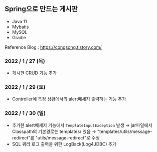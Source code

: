 ## Spring으로 만드는 게시판

- Java 11 
- Mybatis 
- MySQL
- Gradle

Reference Blog : https://congsong.tistory.com/

### 2022 / 1 / 27 (목)
- 게시판 CRUD 기능 추가

### 2022 / 1 / 29 (토)
- Controller에 특정 상황에서의 alert메세지 출력하는 기능 추가

### 2022 / 1 / 30 (일)
- 추가한 alert메세지 기능에서 `TemplateInputException` 발생 → jar파일에서 Classpath의 기본경로는 templates/ 였음 → "templates/utils/message-redirect"를 "utils/message-redirect"로 수정
- SQL 쿼리 로그 출력을 위한 LogBack(Log4JDBC) 추가